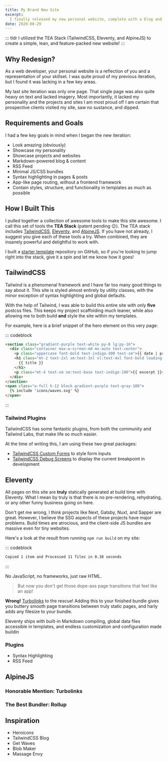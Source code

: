 ```yaml
---
title: My Brand New Site
excerpt:
  I finally released my new personal website, complete with a blog and an RSS feed. In this post I talk about my goals for the rebuild and the tools I used to make it happen.
date: 2020-08-29
---
```


::: tldr
I utilized the TEA Stack (TailwindCSS, Eleventy, and AlpineJS) to create a simple, lean, and feature-packed new website!
:::

## Why Redesign?

As a web developer, your personal website is a reflection of you and a representation of your skillset. I was quite proud of my previous iteration, but I found it was lacking in a few key areas.

My last site iteration was only one page. That single page was also quite heavy on text and lacked imagery. Most importantly, it lacked my personality and the projects and sites I am most proud of! I am certain that prospective clients visited my site, saw no sustance, and dipped.

## Requirements and Goals

I had a few key goals in mind when I began the new iteration:

- Look amazing (obviously)
- Showcase my personality
- Showcase projects and websites
- Markdown-powered blog & content
- RSS Feed
- Minimal JS/CSS bundles
- Syntax highlighting in pages & posts
- App-like page routing, without a frontend framework
- Contain styles, structure, and functionality in templates as much as possible

## How I Built This

I pulled together a collection of awesome tools to make this site awesome. I call this set of tools the **TEA Stack** (patent pending 😉). The TEA stack includes [TailwindCSS](https://tailwindcss.com), [Eleventy](https://11ty.dev), and [AlpineJS](https://github.com/alpinejs/alpine). If you have not already, I suggest you give each of these tools a try. When combined, they are insanely powerful and delightful to work with.

I built a [starter template](https://github.com/mattwaler/tea-stack) repository on GitHub, so if you're looking to jump right into the stack, give it a spin and let me know how it goes!

## TailwindCSS

Tailwind is a phenomenal framework and I have far too many good things to say about it. This site is styled almost entirely by utility classes, with the minor exception of syntax highlighting and global defaults.

With the help of Tailwind, I was able to build this entire site with only **five** postcss files. This keeps my project scaffolding much leaner, while also allowing me to both build **and** style the site within my templates.

For example, here is a brief snippet of the hero element on this very page:

::: codeblock
```html
<section class="gradient-purple text-white py-8 lg:py-16">
  <div class="container max-w-screen-md mx-auto text-center">
    <p class="uppercase font-bold text-indigo-300 text-sm">{{ date | prettyDate }}</p>
    <h1 class="mt-2 text-2xl sm:text-3xl xl:text-4xl font-bold leading-none">
      {{ title }}
    </h1>
    <p class="mt-4 text-sm sm:text-base text-indigo-100">{{ excerpt }}</p>
  </div>
</section>
<span class="w-full h-12 block gradient-purple text-gray-100">
  {% include 'icons/waves.svg' %}
</span>
```
:::

### Tailwind Plugins

TailwindCSS has some fantastic plugins, from both the community and Tailwind Labs, that make life so much easier.

At the time of writing this, I am using these two great packages:

- [TailwindCSS Custom Forms](https://tailwindcss-custom-forms.netlify.app/) to style form inputs
- [TailwindCSS Debug Screens](https://joren.co/tailwindcss-debug-screens-demo/) to display the current breakpoint in development

## Eleventy

All pages on this site are **truly** statically generated at build time with Eleventy. What I mean by truly is that there is no pre-rendering, rehydrating, or any other funny business going on here.

Don't get me wrong, I think projects like Next, Gatsby, Nuxt, and Sapper are great. However, I believe the SSG aspects of these projects have major problems. Build times are atrocious, and the client-side JS bundles are massive even for tiny websites.

Here's a look at the result from running `npm run build` on my site:

::: codeblock
```bash
Copied 1 item and Processed 11 files in 0.38 seconds
```
:::

No JavaScript, no frameworks, just raw HTML.

> But now you don't get those dope-ass page transitions that feel like an app!

**Wrong!** [Turbolinks](https://github.com/turbolinks/turbolinks) to the rescue! Adding this to your finished bundle gives you buttery smooth page transitions between truly static pages, and harly adds any filesize to your bundle.

Eleventy ships with built-in Markdown compiling, global data files accessible in templates, and endless customization and configuration made buildin

### Plugins

- Syntax Highlighting
- RSS Feed

## AlpineJS

### Honorable Mention: Turbolinks

### The Best Bundler: Rollup

## Inspiration

- Heroicons
- TailwindCSS Blog
- Get Waves
- Blob Maker
- Massage Envy

